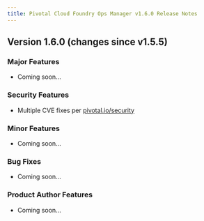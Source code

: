 ```yaml
---
title: Pivotal Cloud Foundry Ops Manager v1.6.0 Release Notes
---
```


## Version 1.6.0 (changes since v1.5.5)

### Major Features

* Coming soon...

### Security Features

* Multiple CVE fixes per [pivotal.io/security](http://pivotal.io/security)

### Minor Features

* Coming soon...

### Bug Fixes

* Coming soon...

### Product Author Features

* Coming soon...
